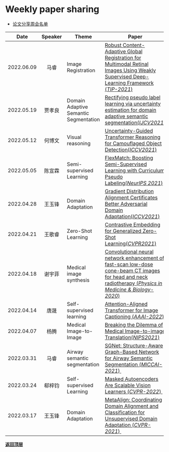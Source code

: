 # Weekly paper sharing

- [论文分享周会名单](#weekly-paper-sharing)

| Date      | Speaker | Theme                        | Paper                                                                                                                                                                                                                                                                                        | PPT |
| --------- |:-------:| ---------------------------- | -------------------------------------------------------------------------------------------------------------------------------------------------------------------------------------------------------------------------------------------------------------------------------------------- | --- |
| 2022.06.09 | 马睿     | Image Registration    | [Robust Content-Adaptive Global Registration for Multimodal Retinal Images Using Weakly Supervised Deep-Learning Framework (*TIP-2021*) ](https://ieeexplore.ieee.org/document/9357976)       | [slides](./PPT/Global%20Registration%20for%20Multimodal%20Retinal%20Images.pptx)  |
| 2022.05.19 | 贾孝良      | Domain Adaptive Semantic Segmentation |[Rectifying pseudo label learning via uncertainty estimation for domain adaptive semantic segmentation(*IJCV2021*)](https://arxiv.org/pdf/2003.03773.pdf)|[slides](./PPT/jxl-5.19.pptx)|
| 2022.05.12 | 何博文      | Visual reasoning |[Uncertainty-Guided Transformer Reasoning for Camouflaged Object Detection(*ICCV2021*)](https://openaccess.thecvf.com/content/ICCV2021/papers/Yang_Uncertainty-Guided_Transformer_Reasoning_for_Camouflaged_Object_Detection_ICCV_2021_paper.pdf)|[slides](./PPT/hbw.pptx)|
| 2022.05.05 | 陈宣霖      | Semi-supervised Learning |[FlexMatch: Boosting Semi-Supervised Learning with Curriculum Pseudo Labeling(*NeurIPS 2021*)](https://arxiv.org/pdf/2110.08263.pdf)|[slides](./PPT/cxl.pptx)|
| 2022.04.28 | 王玉锋      | Domain Adaptation |[Gradient Distribution Alignment Certificates Better Adversarial Domain Adaptation(*ICCV2021*)](https://openaccess.thecvf.com/content/ICCV2021/papers/Gao_Gradient_Distribution_Alignment_Certificates_Better_Adversarial_Domain_Adaptation_ICCV_2021_paper.pdf)|[slides](./PPT/feng.pptx)|
| 2022.04.21 | 王歌睿      | Zero-Shot Learning | [Contrastive Embedding for Generalized Zero-Shot Learning(*CVPR2021*)](https://openaccess.thecvf.com/content/CVPR2021/html/Han_Contrastive_Embedding_for_Generalized_Zero-Shot_Learning_CVPR_2021_paper.html) |[slides](./PPT/4-21.pptx)|
| 2022.04.18 | 谢宇菲      | Medical image synthesis |  [Convolutional neural network enhancement of fast-scan low-dose cone-beam CT images for  head and neck radiotherapy (*Physics in Medicine & Biology-2020*)](https://iopscience.iop.org/article/10.1088/1361-6560/ab6240/pdf) | [sides](./PPT/xie.pptx) |
| 2022.04.14 | 唐晟      | Self-supervised learning | [Attention-Aligned Transformer for Image Captioning (*AAAI-2022*)](https://www.aaai.org/AAAI22Papers/AAAI-1018.FeiZ.pdf)| [A²Transformer](./PPT/Attention-aligned%20Transformer%20for%20image%20captioning.pptx) |
| 2022.04.07 | 杨腾      | Medical Image-to-Image |[Breaking the Dilemma of Medical Image-to-image Translation(*NIPS2021*)](https://arxiv.org/abs/2110.06465v2)|[MI2I](./PPT/Medical_image-to-image_translation.pptx)|
| 2022.03.31 | 马睿      | Airway semantic segmentation | [SGNet: Structure-Aware Graph-Based Network for Airway Semantic Segmentation (*MICCAI-2021*) ](https://link.springer.com/content/pdf/10.1007/978-3-030-87193-2_15.pdf)                                                                                                                       |     |
| 2022.03.24 | 郗梓钧     | Self-supervised Learning     | [Masked Autoencoders Are Scalable Vision Learners (*CVPR-2022*) ](https://arxiv.org/pdf/2111.06377.pdf)                                                                                                                                                                                      | [MIM](./PPT/Masked_Image_Modeling_in_Visual_Representation_Learning_2022-3-24.pptx)  |
| 2022.03.17 | 王玉锋     | Domain Adaptation            | [MetaAlign: Coordinating Domain Alignment and Classification for Unsupervised Domain Adaptation (*CVPR-2021*) ](https://openaccess.thecvf.com/content/CVPR2021/papers/Wei_MetaAlign_Coordinating_Domain_Alignment_and_Classification_for_Unsupervised_Domain_Adaptation_CVPR_2021_paper.pdf) |     |

**[返回顶层](#weekly-paper-sharing)**
